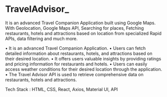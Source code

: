 # TravelAdvisor_

It is an advanced Travel Companion Application built using Google Maps. With Geolocation, Google Maps API, Searching for places, Fetching restaurants, hotels and attractions based on location from specialized Rapid APIs, data filtering and much more.

•	It is an advanced Travel Companion Application.
•	Users can fetch detailed information about restaurants, hotels, and attractions based on their desired location.
•	It offers users valuable insights by providing ratings and pricing information for restaurants and hotels.
•	Users can easily access weather conditions for their desired location through the application.
•	The Travel Advisor API is used to retrieve comprehensive data on restaurants, hotels and attractions.

Tech Stack : HTML, CSS, React, Axios, Material UI, API
